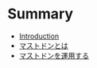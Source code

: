 # Summary

* [Introduction](README.md)
* [マストドンとは](what-is-mastodon.md)
* [マストドンを運用する](running-mastodon.md)
